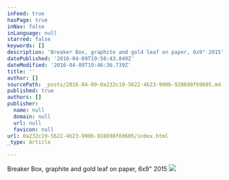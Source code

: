```yaml
---
inFeed: true
hasPage: true
inNav: false
inLanguage: null
starred: false
keywords: []
description: 'Breaker Box, graphite and gold leaf on paper, 6x9" 2015'
datePublished: '2016-04-09T19:50:43.849Z'
dateModified: '2016-04-09T19:46:36.739Z'
title: ''
author: []
sourcePath: _posts/2016-04-09-0a232c19-5622-4b23-990b-928698f69605.md
published: true
authors: []
publisher:
  name: null
  domain: null
  url: null
  favicon: null
url: 0a232c19-5622-4b23-990b-928698f69605/index.html
_type: Article

---
```

Breaker Box, graphite and gold leaf on paper, 6x9" 2015
![](https://the-grid-user-content.s3-us-west-2.amazonaws.com/1e46cef5-5b22-45b0-9c6d-52434d4df4c5.jpg)